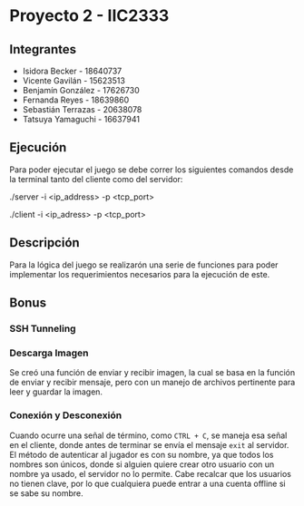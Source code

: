 # Proyecto 2 - IIC2333


## Integrantes

-   Isidora Becker - 18640737
-   Vicente Gavilán - 15623513
-   Benjamín González - 17626730
-   Fernanda Reyes - 18639860
-   Sebastián Terrazas - 20638078
-   Tatsuya Yamaguchi - 16637941


## Ejecución

Para poder ejecutar el juego se debe correr los siguientes comandos desde la terminal tanto del cliente como del servidor:

./server -i <ip_address> -p <tcp_port>

./client -i <ip_adress> -p <tcp_port>

## Descripción

Para la lógica del juego se realizarón una serie de funciones para poder implementar los requerimientos necesarios para la ejecución de este.

## Bonus

### SSH Tunneling

### Descarga Imagen

Se creó una función de enviar y recibir imagen, la cual se basa en la función de enviar y recibir mensaje, pero con un manejo de archivos pertinente para leer y guardar la imagen.

### Conexión y Desconexión

Cuando ocurre una señal de término, como `CTRL + C`, se maneja esa señal en el cliente, donde antes de terminar se envía el mensaje `exit` al servidor. El método de autenticar al jugador es con su nombre, ya que todos los nombres son únicos, donde si alguien quiere crear otro usuario con un nombre ya usado, el servidor no lo permite. Cabe recalcar que los usuarios no tienen clave, por lo que cualquiera puede entrar a una cuenta offline si se sabe su nombre.
